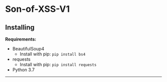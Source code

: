 # Son-of-XSS-V1

## Installing

**Requirements:**  
- BeautifulSoup4
  - Install with pip: `pip install bs4`
- requests
  - Install with pip: `pip install requests`  
- Python 3.7 
---------------------
